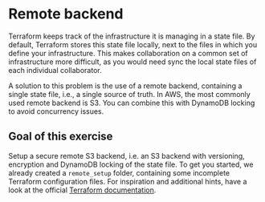 # Remote backend 

Terraform keeps track of the infrastructure it is managing in a state file. By default, Terraform
stores this state file locally, next to the files in which you define your infrastructure. This makes collaboration on a
common set of infrastructure more difficult, as you would need sync the local state files of each individual collaborator.

A solution to this problem is the use of a remote backend, containing a single state file, i.e., a single source of truth.
In AWS, the most commonly used remote backend is S3. You can combine this with DynamoDB locking to avoid concurrency issues.

## Goal of this exercise

Setup a secure remote S3 backend, i.e. an S3 backend with versioning, encryption and DynamoDB locking of the state file.
To get you started, we already created a `remote_setup` folder, containing some incomplete Terraform configuration files.
For inspiration and additional hints, have a look at the official [Terraform documentation](https://www.terraform.io/docs/language/settings/backends/s3.html).